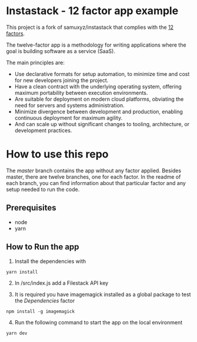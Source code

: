 # Instastack - 12 factor app example

This project is a fork of samuxyz/instastack that complies with the [12 factors](https://12factor.net/).

The twelve-factor app is a methodology for writing applications where the goal is building software as a service (SaaS).

The main principles are:
 - Use declarative formats for setup automation, to minimize time and cost for new developers joining the project.
 - Have a clean contract with the underlying operating system, offering maximum portability between execution environments.
 - Are suitable for deployment on modern cloud platforms, obviating the need for servers and systems administration.
 - Minimize divergence between development and production, enabling continuous deployment for maximum agility.
 - And can scale up without significant changes to tooling, architecture, or development practices.

# How to use this repo

The _master_ branch contains the app without any factor applied. Besides master, there are twelve branches, one for each factor. In the readme of each branch, you can find information about that particular factor and any setup needed to run the code.

## Prerequisites
 - node
 - yarn

## How to Run the app

1. Install the dependencies with 

```
yarn install
```

2. In /src/index.js add a Filestack API key

3. It is required you have imagemagick installed as a global package to test the _Dependencies_ factor

```
npm install -g imagemagick
```

4. Run the following command to start the app on the local environment

```
yarn dev
```
